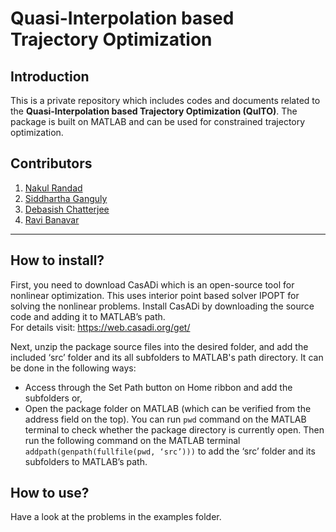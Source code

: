 # Quasi-Interpolation based Trajectory Optimization 
 
## Introduction

This is a private repository which includes codes and documents related to the **Quasi-Interpolation based Trajectory Optimization (QuITO)**. The package is built on MATLAB and can be used for constrained trajectory optimization.

## Contributors

1) [Nakul Randad](https://nakulrandad.github.io/)
2) [Siddhartha Ganguly](https://sites.google.com/view/siddhartha-ganguly)
3) [Debasish Chatterjee](https://www.sc.iitb.ac.in/~chatterjee/master/homepage/index.html)
4) [Ravi Banavar](https://www.sc.iitb.ac.in/~banavar/)
---

## How to install?

First, you need to download CasADi which is an open-source tool for nonlinear optimization. This uses interior point based solver IPOPT for solving the nonlinear problems. Install CasADi by downloading the source code and adding it to MATLAB’s path.<br>
For details visit: https://web.casadi.org/get/

Next, unzip the package source files into the desired folder, and add the included ‘src’ folder and its all subfolders to MATLAB's path directory. It can be done in the following ways:
- Access through the Set Path button on Home ribbon and add the subfolders or,
- Open the package folder on MATLAB (which can be verified from the address field on the top). You can run `pwd` command on the MATLAB terminal to check whether the package directory is currently open. Then run the following command on the MATLAB terminal `addpath(genpath(fullfile(pwd, ‘src’)))` to add the ‘src’ folder and its subfolders to MATLAB’s path.

## How to use?

Have a look at the problems in the examples folder.
